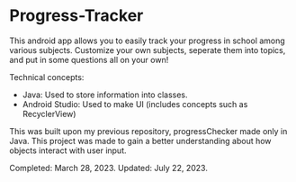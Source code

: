 # Progress-Tracker
This android app allows you to easily track your progress in school among various subjects. Customize your own subjects, seperate them into topics, and put in some questions all on your own! 

Technical concepts: 
- Java: Used to store information into classes. 
- Android Studio: Used to make UI (includes concepts such as RecyclerView)

This was built upon my previous repository, progressChecker made only in Java. This project was made to gain a better understanding about how objects interact with user input. 

Completed: March 28, 2023. 
Updated: July 22, 2023. 
